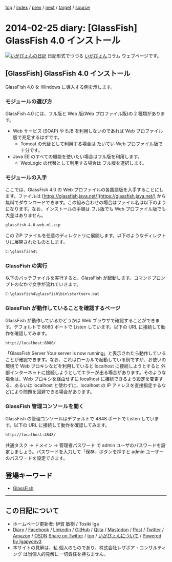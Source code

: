 [top](../index.html) 
 / [index](index.html) 
 / [prev](ig140223.html) 
 / [next](ig140226.html) 
 / [target](https://www.igapyon.jp/igapyon/diary/2014/ig140225.html) 
 / [source](https://github.com/igapyon/diary/blob/master/2014/ig140225.src.md) 

2014-02-25 diary: [GlassFish] GlassFish 4.0 インストール
=====================================================================================================
[![いがぴょんの日記](https://www.igapyon.jp/igapyon/diary/images/iga202308_256.jpg "いがぴょん")](https://www.igapyon.jp/igapyon/diary/memo/memoigapyon.html) 日記形式でつづる [いがぴょん](https://www.igapyon.jp/igapyon/diary/memo/memoigapyon.html)コラム ウェブページです。

## [GlassFish] GlassFish 4.0 インストール

GlassFish 4.0 を Windows に導入する例を示します。


### モジュールの選び方

GlassFish 4.0 には、フル版と Web 版(Web プロファイル版)の 2 種類があります。

* Web サービス (SOAP) や EJB を利用しないのであれば Web プロファイル版で充足するはずです。
  * Tomcat の代替として利用する場合は たいてい Web プロファイル版で十分です。
* Java EE のすべての機能を使いたい場合はフル版を利用します。
  * WebLogic の代替として利用する場合は フル版を選択します。



### モジュールの入手

ここでは、GlassFish 4.0 の Web プロファイルの各国語版を入手することにします。ファイルは [https://glassfish.java.net/](https://glassfish.java.net/) から無料でダウンロードできます。この組み合わせの場合はファイル名は以下のようになります。なお、インストールの手順は フル版でも Web プロファイル版でも 大差はありません。

```sh
glassfish-4.0-web-ml.zip
```


この ZIP ファイルを任意のディレクトリに展開します。以下のようなディレクトリに展開されたものとします。

```sh
C:\glassfish4\
```



### GlassFish の実行

以下のバッチファイルを実行すると、GlassFish が起動します。コマンドプロンプトのなかで文字が流れていきます。

```sh
C:\glassfish4\glassfish\bin\startserv.bat
```



### GlassFish が動作していることを確認するページ

GlassFish が動作しているかどうかは Web ブラウザで確認することができます。デフォルトで 8080 ポートで Listen しています。以下の URL に接続して動作を確認してみます。

```sh
http://localhost:8080/
```

「GlassFish Server   Your server is now running」と表示されたら動作していることが確認できます。なお、これはローカルで起動している例ですが、お使いの環境で Web プロキシなどを利用していると localhost に接続しようとすると 外部インターネットに接続しようとしてエラーが出る場合があります。そのような場合は、Web プロキシを経由せずに localhost に接続できるよう設定を変更する、あるいは localhost と使わずに、localhost の IP アドレスを直接指定するなどにより問題を回避できる場合があります。


### GlassFish 管理コンソールを開く

GlassFish の管理コンソールはデフォルトで 4848 ポートで Listen しています。以下の URL に接続して動作を確認してみます。

```sh
http://localhost:4848/
```

共通タスク → ドメイン → 管理者パスワード で admin ユーザのパスワードを設定しましょう。パスワードを入力して「保存」ボタンを押すと admin ユーザーのパスワードを設定できます。

## 登場キーワード

* [GlassFish](../keyword/glassfish.html)

----------------------------------------------------------------------------------------------------

## この日記について

* ホームページ更新者: 伊賀 敏樹 / Tosiki Iga
* [Diary](https://www.igapyon.jp/igapyon/diary/) / [Facebook](https://www.facebook.com/igapyon) / [LinkedIn](https://www.linkedin.com/in/toshikiiga) / [GitHub](https://github.com/igapyon) / [Qiita](https://qiita.com/igapyon) / [Mastodon](https://social.vivaldi.net/@igapyon) / [Post](https://post.news/igapyon) / [Twitter](https://twitter.com/ToshikiIga) / [Amazon](https://www.amazon.co.jp/%E4%BC%8A%E8%B3%80-%E6%95%8F%E6%A8%B9/e/B004LTQWCQ) / [OSDN](https://ja.osdn.net/users/iga/)
[Share on Twitter](https://twitter.com/intent/tweet?hashtags=igapyon%2Cdiary%2C%E3%81%84%E3%81%8C%E3%81%B4%E3%82%87%E3%82%93%2CGlassFish&text=%5BGlassFish%5D+GlassFish+4.0+%E3%82%A4%E3%83%B3%E3%82%B9%E3%83%88%E3%83%BC%E3%83%AB&url=https%3A%2F%2Fwww.igapyon.jp%2Figapyon%2Fdiary%2F2014%2Fig140225.html) / [top](../index.html) / [いがぴょんについて](https://www.igapyon.jp/igapyon/diary/memo/memoigapyon.html) / [Powered by Igapyonv3](https://github.com/igapyon/igapyonv3)
* 本サイトの見解は、私 個人のものであり、株式会社レザボア・コンサルティング は当個人的見解に一切責任を持ちません。 
